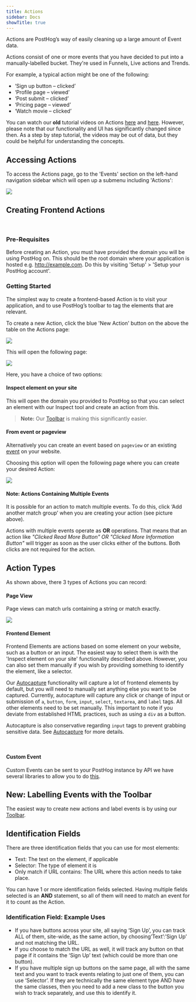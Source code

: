 ```yaml
---
title: Actions
sidebar: Docs
showTitle: true
---
```


Actions are PostHog’s way of easily cleaning up a large amount of Event data.

Actions consist of one or more events that you have decided to put into a manually-labelled bucket. They're used in Funnels, Live actions and Trends.

For example, a typical action might be one of the following:

* ‘Sign up button – clicked’
* ‘Profile page – viewed’
* ‘Post submit – clicked’
* ‘Pricing page – viewed’
* ‘Watch movie – clicked’

You can watch our **old** tutorial videos on Actions [here](https://www.youtube.com/watch?v=7RcVfsXHG58) and [here](https://www.youtube.com/watch?v=NezwIa_PihU). However, please note that our functionality and UI has significantly changed since then. As a step by step tutorial, the videos may be out of data, but they could be helpful for understanding the concepts.

## Accessing Actions

To access the Actions page, go to the 'Events' section on the left-hand navigation sidebar which will open up a submenu including 'Actions':

![](../../images/03/Posthog-17.png)
<br>

## Creating Frontend Actions
<br>

### Pre-Requisites

Before creating an Action, you must have provided the domain you will be using PostHog on. This should be the root domain where your application is hosted e.g. http://example.com. Do this by visiting 'Setup' > 'Setup your PostHog account'.
<br>

### Getting Started

The simplest way to create a frontend-based Action is to visit your application, and to use PostHog’s toolbar to tag the elements that are relevant.

To create a new Action, click the blue 'New Action' button on the above the table on the Actions page:

![](../../images/actions-page.png)

This will open the following page:

![](../../images/create-action.png)
<br>

Here, you have a choice of two options:

#### Inspect element on your site

This will open the domain you provided to PostHog so that you can select an element with our Inspect tool and create an action from this.

> **Note:** Our [Toolbar](/docs/features/toolbar) is making this significantly easier.

#### From event or pageview

Alternatively you can create an event based on `pageview` or an existing [event](/docs/features/events) on your website.

Choosing this option will open the following page where you can create your desired Action:

![](../../images/action-from-event.png)
<br>

 
#### Note: Actions Containing Multiple Events 

It is possible for an action to match multiple events. To do this, click ‘Add another match group’ when you are creating your action (see picture above).

Actions with multiple events operate as **OR** operations. That means that an action like _"Clicked Read More Button" OR "Clicked More Information Button"_ will trigger as soon as the user clicks either of the buttons. Both clicks are not required for the action.

## Action Types

As shown above, there 3 types of Actions you can record:

#### Page View

Page views can match urls containing a string or match exactly.

![](../../images/03/Posthog-20.png)
<br>


#### Frontend Element

Frontend Elements are actions based on some element on your website, such as a button or an input. The easiest way to select them is with the 'Inspect element on your site' functionality described above. However, you can also set them manually if you wish by providing something to identify the element, like a selector.

Our [Autocapture](/docs/features/integrations/js-integration#autocapture) functionality will capture a lot of frontend elements by default, but you will need to manually set anything else you want to be captured. Currently, autocapture will capture any click or change of input or submission of `a`, `button`, `form`, `input`, `select`, `textarea`, and `label` tags. All other elements need to be set manually. This important to note if you deviate from established HTML practices, such as using a `div` as a button.

Autocapture is also conservative regarding `input` tags to prevent grabbing sensitive data. See [Autocapture](/docs/features/integrations/js-integration#autocapture) for more details.

<br>

#### Custom Event

Custom Events can be sent to your PostHog instance by API we have several libraries to allow you to do [this](/Integrations).
<br>

## New: Labelling Events with the Toolbar

The easiest way to create new actions and label events is by using our [Toolbar](/docs/features/toolbar).
<br> 

## Identification Fields

There are three identification fields that you can use for most elements:

* Text: The text on the element, if applicable
* Selector: The type of element it is
* Only match if URL contains: The URL where this action needs to take place. 
 
You can have 1 or more identification fields selected. Having multiple fields selected is an **AND** statement, so all of them will need to match an event for it to count as the Action.

### Identification Field: Example Uses

* If you have buttons across your site, all saying ‘Sign Up’, you can track ALL of them, site-wide, as the same action, by choosing’Text’:’Sign Up’ and not matching the URL.
* If you choose to match the URL as well, it will track any button on that page if it contains the ‘Sign Up’ text (which could be more than one button).
* If you have multiple sign up buttons on the same page, all with the same text and you want to track events relating to just one of them, you can use ‘Selector’. If they are technically the same element type AND have the same classes, then you need to add a new class to the button you wish to track separately, and use this to identify it.


